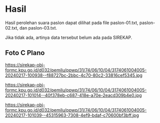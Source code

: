 # Hasil

Hasil perolehan suara paslon dapat dilihat pada file paslon-01.txt, paslon-02.txt, dan paslon-03.txt.

Jika tidak ada, artinya data tersebut belum ada pada SIREKAP.

## Foto C Plano

https://sirekap-obj-formc.kpu.go.id/d032/pemilu/ppwp/31/74/06/10/04/3174061004005-20240217-100938--f88727bc-2bbc-4c70-80c2-33816cef5345.jpg

https://sirekap-obj-formc.kpu.go.id/d032/pemilu/ppwp/31/74/06/10/04/3174061004005-20240217-101014--40f378eb-c687-418e-a70e-2eacd309b4e0.jpg

https://sirekap-obj-formc.kpu.go.id/d032/pemilu/ppwp/31/74/06/10/04/3174061004005-20240217-101039--45315963-7308-4ef9-bdaf-c70600bf3bff.jpg
